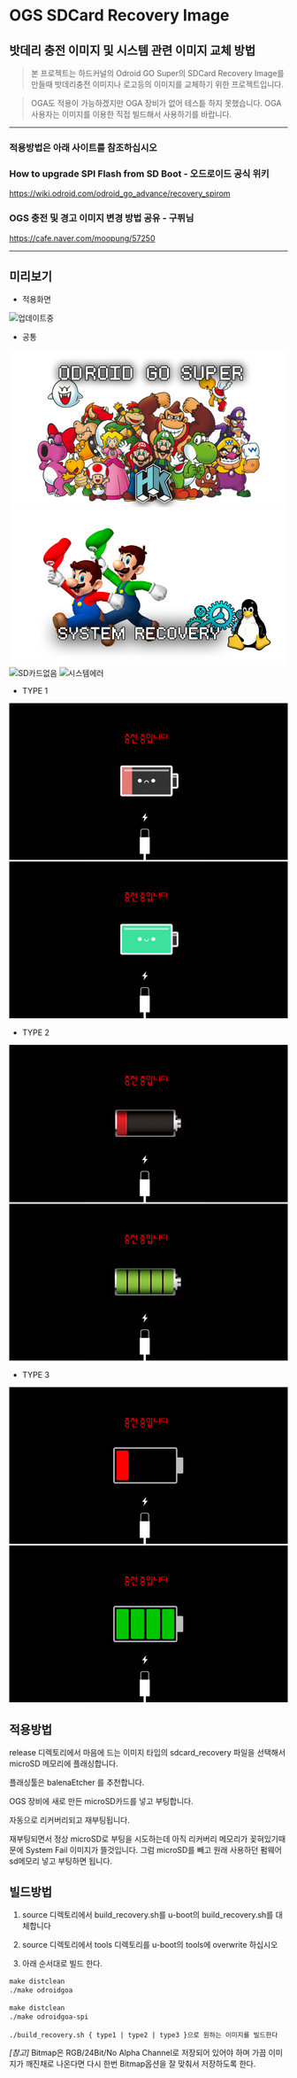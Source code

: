 # OGS SDCard Recovery Image
## 밧데리 충전 이미지 및 시스템 관련 이미지 교체 방법

> 본 프로젝트는 하드커널의 Odroid GO Super의 SDCard Recovery Image를 만들때 밧데리충전 이미지나 로고등의 이미지를 교체하기 위한 프로젝트입니다.

> OGA도 적용이 가능하겠지만 OGA 장비가 없어 테스틑 하지 못했습니다. OGA 사용자는 이미지를 이용한 직접 빌드해서 사용하기를 바랍니다.

---

### 적용방법은 아래 사이트를 참조하십시오

### How to upgrade SPI Flash from SD Boot - 오드로이드 공식 위키
https://wiki.odroid.com/odroid_go_advance/recovery_spirom

### OGS 충전 및 경고 이미지 변경 방법 공유 - 구퓌님
https://cafe.naver.com/moopung/57250

---

## 미리보기

* 적용화면 

![업데이트중](works/IMG_4640.png)

* 공통

![하드커널로고](works/output/png/type1/logo_hardkernel_b.png)
![리커버리화면](works/output/png/type1/recovery_b.png)
![SD카드없음](works/output/png/type1/no_sdcard.png)
![시스템에러](works/output/png/type1/system_error.png)


* TYPE 1

![밧데리0](works/output/png/type1/battery_0_b.png)
![밧데리3](works/output/png/type1/battery_4_b.png)


* TYPE 2

![밧데리0](works/output/png/type2/battery_0_b.png)
![밧데리3](works/output/png/type2/battery_4_b.png)


* TYPE 3

![밧데리0](works/output/png/type3/battery_0_b.png)
![밧데리3](works/output/png/type3/battery_4_b.png)

## 적용방법 

release 디렉토리에서 마음에 드는 이미지 타입의 sdcard_recovery 파일을 선택해서 microSD 메모리에 플래싱합니다. 

플래싱툴은 balenaEtcher 를 추천합니다.

OGS 장비에 새로 만든 microSD카드를 넣고 부팅합니다.

자동으로 리커버리되고 재부팅됩니다.

재부팅되면서 정상 microSD로 부팅을 시도하는데 아직 리커버리 메모리가 꽂혀있기때문에 System Fail 이미지가 뜰것입니다. 그럼 microSD를 빼고 원래 사용하던 펌웨어 sd메모리 넣고 부팅하면 됩니다.

## 빌드방법

1. source 디렉토리에서 build_recovery.sh를 u-boot의 build_recovery.sh를 대체합니다

2. source 디렉토리에서 tools 디렉토리를 u-boot의 tools에 overwrite 하십시오

3. 아래 순서대로 빌드 한다.

```
make distclean
./make odroidgoa

make distclean
./make odroidgoa-spi

./build_recovery.sh { type1 | type2 | type3 }으로 원하는 이미지를 빌드한다
```

*[참고]* Bitmap은 RGB/24Bit/No Alpha Channel로 저장되어 있어야 하며 가끔 이미지가 깨진채로 나온다면 다시 한번 Bitmap옵션을 잘 맞춰서 저장하도록 한다.



